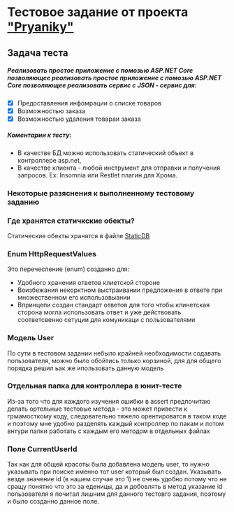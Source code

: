 # Тестовое задание от проекта ["Pryaniky"](https://pryaniky.com/)

## Задача теста
##### Реализовать простое приложение с помозью ASP.NET Core позволяющее реализовать простое приложение с помозью ASP.NET Core позволяющее реализовать сервис с JSON - сервис для:
- [X] Предоставления инфомрации о списке товаров
- [X] Возможностью заказа
- [X] Возможностью удаления товараи заказа

##### Коментарии к тесту:
- В качестве БД можно использовать статический объект в контроллере asp.net,
- В качеcтве клиента - любой инструмент для отправки и получения запросов. Ex: Insomnia или Restlet плагин для Хрома.

### Некоторые разяснения к выполненному тестовому заданию
### Где хранятся статичкские обекты?
Статические обекты хранятся в файле [StaticDB](https://github.com/altamir95/TestTaskForPryaniky/blob/4f6cd4fb69bb28ae66ae6b0681c7ecd188689649/TestTaskForPryaniky/StaticDB.cs)
### Enum HttpRequestValues
Это перечесление (enum) созданно для:
- Удобного хранения ответов клиетской стороне
- Воизбежания некорктном выстраивании предложения в ответе при множественном его использовыании
- Впринцепи создан стандарт ответов для того чтобы клинетская сторона могла использовать ответ и уже действовать соответсвенно сетуции для комуникаци с пользователями

### Модель User

По сути в тестовом задании небыло крайней необходимости содавать пользователя, можно было обойтись только корзиной, для для общего порядка решил ьак же ипользовать данную модель
### Отдельная папка для контроллера в юнит-тесте

Из-за того что для каждого изучения ошибки в assert предпочитаю делать ортельные тестовые метода - это может привести к грмамосткому коду, следовательно тяжело орентироватся в таком коде и поэтому мне удобно разделять каждый контроллер по пакам и потом внтури папки работать с каждым его методом в отдельных файлах

### Поле **CurrentUserId** 
Так как для общей красоты была добавлена модель user, то нужно указывать при поиске именно тот user который был создан. Указывать везде значение id (в нашем случае это 1) не очень удобно потому что не сращу понятно что это за еденицы, да и добовлять в метод указание id пользователя я почитал лишним для данного тестовго задания, поэтому и было созданно данное поле.
